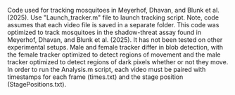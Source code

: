 Code used for tracking mosquitoes in Meyerhof, Dhavan, and Blunk et al. (2025). Use "Launch_tracker.m" file to launch tracking script. Note, code assumes that each video file is saved in a separate folder. This code was optimized to track mosquitoes in the shadow-threat assay found in Meyerhof, Dhavan, and Blunk et al. (2025). It has not been tested on other experimental setups. Male and female tracker differ in blob detection, with the female tracker optimized to detect regions of movement and the male tracker optimized to detect regions of dark pixels whether or not they move.  
In order to run the Analysis.m script, each video must be paired with timestamps for each frame (times.txt) and the stage position (StagePositions.txt). 
